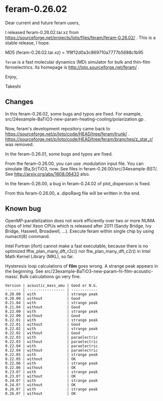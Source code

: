 feram-0.26.02
=============
Dear current and future feram users,

I released feram-0.26.02.tar.xz from
https://sourceforge.net/projects/loto/files/feram/feram-0.26.02/ .
This is a stable release, I hope.

MD5 (feram-0.26.02.tar.xz) = 1f9f12d0a3c869710a7777b5688c1b95

`feram` is a fast molecular dynamics (MD) simulator
for bulk and thin-film ferroelectrics. Its homepage is
http://loto.sourceforge.net/feram/ .

Enjoy,

Takeshi

## Changes
In this feram-0.26.02, some bugs and typos are fixed.
For example, src/24example-BaTiO3-new-param-heating-cooling/polarization.gp .

Now, feram's development repository came back to
https://sourceforge.net/p/loto/code/HEAD/tree/feram/trunk/ .
https://sourceforge.net/p/loto/code/HEAD/tree/feram/branches/z_star_r/ was removed.

In the feram-0.26.01, some bugs and typos are fixed.

From the feram-0.26.00, you can use .modulation input file.
You can simulate (Ba,Sr)TiO3, now.
See files in feram-0.26.00/src/34example-BST/.
See http://arxiv.org/abs/1608.06433 also.

In the feram-0.26.00, a bug in feram-0.24.02 of plot_dispersion is fixed.

From this feram-0.26.00, a .dipoRavg file will be written in the end.

## Known bug
OpenMP-parallelization does not work efficiently over two or
more NUMA chips of Intel Xeon CPUs which is released after
2011 (Sandy Bridge, Ivy Bridge, Haswell, Broadwell, ...).
Execute feram within single chip by using numactl(8) command.

Intel Fortran (ifort) cannot make a fast executable,
because there is no optimized fftw_plan_many_dft_r2c() nor
ftw_plan_many_dft_c2r() in Intel Math Kernel Library (MKL), so far.

Hysteresis loop calculations of **film** goes wrong.
A strange peak appears in the beginning.
See src/23example-BaTiO3-new-param-hl-film-acoustic-mass/.
Bulk calculations go very fine.

    Version | acoustic_mass_amu | Good or N.G.
    ------- | ----------------- | ------------
    0.20.00 | with              | strange peak
    0.20.00 | without           | Good
    0.21.04 | with              | strange peak
    0.21.04 | without           | Good
    0.22.00 | with              | strange peak
    0.22.00 | without           | Good
    0.22.01 | with              | strange peak
    0.22.01 | without           | Good
    0.22.02 | with              | strange peak
    0.22.02 | without           | Good
    0.22.03 | with              | paraelectric
    0.22.03 | without           | paraelectric
    0.22.04 | with              | paraelectric
    0.22.04 | without           | paraelectric
    0.22.05 | with              | strange peak
    0.22.05 | without           | OK
    0.22.06 | with              | strange peak
    0.22.06 | without           | OK
    0.23.0? | with              | strange peak
    0.23.0? | without           | OK
    0.24.0? | with              | strange peak
    0.24.0? | without           | OK
    0.26.0? | with              | strange peak
    0.26.0? | without           | OK
